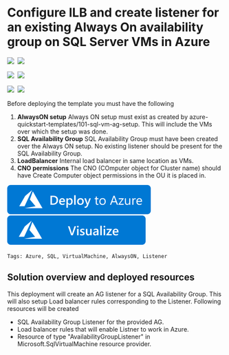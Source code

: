 # Configure ILB and create listener for an existing Always On availability group on SQL Server VMs in Azure

<IMG SRC="https://azurequickstartsservice.blob.core.windows.net/badges/101-sql-vm-aglistener-setup/PublicLastTestDate.svg" />&nbsp;
<IMG SRC="https://azurequickstartsservice.blob.core.windows.net/badges/101-sql-vm-aglistener-setup/PublicDeployment.svg" />&nbsp;

<IMG SRC="https://azurequickstartsservice.blob.core.windows.net/badges/101-sql-vm-aglistener-setup/FairfaxLastTestDate.svg" />&nbsp;
<IMG SRC="https://azurequickstartsservice.blob.core.windows.net/badges/101-sql-vm-aglistener-setup/FairfaxDeployment.svg" />&nbsp;

<IMG SRC="https://azurequickstartsservice.blob.core.windows.net/badges/101-sql-vm-aglistener-setup/BestPracticeResult.svg" />&nbsp;
<IMG SRC="https://azurequickstartsservice.blob.core.windows.net/badges/101-sql-vm-aglistener-setup/CredScanResult.svg" />&nbsp;

Before deploying the template you must have the following

1. **AlwaysON setup** Always ON setup must exist as created by azure-quickstart-templates/101-sql-vm-ag-setup. This will include the VMs over which the setup was done.
2. **SQL Availability Group** SQL Availability Group must have been created over the Always ON setup. No existing listener should be present for the SQL Availability Group.
3. **LoadBalancer** Internal load balancer in same location as VMs.
4. **CNO permissions** The CNO (COmputer object for Cluster name) should have Create Computer object permissions in the OU it is placed in.

<a href="https://portal.azure.com/#create/Microsoft.Template/uri/https%3A%2F%2Fraw.githubusercontent.com%2FAzure%2Fazure-quickstart-templates%2Fmaster%2F101-sql-vm-aglistener-setup%2Fazuredeploy.json" target="_blank">
    <img src="https://raw.githubusercontent.com/Azure/azure-quickstart-templates/master/1-CONTRIBUTION-GUIDE/images/deploytoazure.svg?sanitize=true"/>
</a>
<a href="http://armviz.io/#/?load=https%3A%2F%2Fraw.githubusercontent.com%2FAzure%2Fazure-quickstart-templates%2Fmaster%2F101-sql-vm-aglistener-setup%2Fazuredeploy.json" target="_blank">
    <img src="https://raw.githubusercontent.com/Azure/azure-quickstart-templates/master/1-CONTRIBUTION-GUIDE/images/visualizebutton.svg?sanitize=true"/>
</a>

`Tags: Azure, SQL, VirtualMachine, AlwaysON, Listener`

## Solution overview and deployed resources

This deployment will create an AG listener for a SQL Availability Group. This will also setup Load balancer rules corresponding to the Listener.
 Following resources will be created
 - SQL Availability Group Listener for the provided AG.
 - Load balancer rules that will enable Listner to work in Azure.
 - Resource of type "AvailabilityGroupListener" in Microsoft.SqlVirtualMachine resource provider.
 


